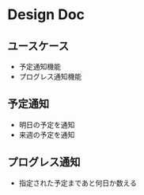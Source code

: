 # Design Doc

## ユースケース
- 予定通知機能
- プログレス通知機能

## 予定通知
- 明日の予定を通知
- 来週の予定を通知

## プログレス通知
- 指定された予定まであと何日か数える
